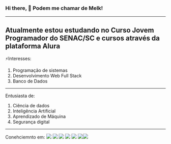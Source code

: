 ### Hi there, 👋 Podem me chamar de Melk!
***

Atualmente estou estudando no **Curso Jovem Programador** do SENAC/SC e cursos através da plataforma **Alura**
---
⚡Interesses:
1. Programação de sistemas
2. Desenvolvimento Web Full Stack 
3. Banco de Dados

---
Entusiasta de:
1. Ciência de dados
2. Inteligência Artificial
3. Aprendizado de Máquina
4. Segurança digital
---
Conehciemnto em:
<img src="{	https://img.shields.io/badge/Python-FFD43B?style=for-the-badge&logo=python&logoColor=blue}" /> <img src="{https://img.shields.io/badge/Pandas-2C2D72?style=for-the-badge&logo=pandas&logoColor=white}" /> <img src="{https://img.shields.io/badge/Numpy-777BB4?style=for-the-badge&logo=numpy&logoColor=white}" /> <img src="{https://img.shields.io/badge/C%23-239120?style=for-the-badge&logo=c-sharp&logoColor=white}" /> <img src="{https://img.shields.io/badge/CSS3-1572B6?style=for-the-badge&logo=css3&logoColor=white}" /> <img src="{https://img.shields.io/badge/HTML5-E34F26?style=for-the-badge&logo=html5&logoColor=white}" /><img src="{https://img.shields.io/badge/Microsoft_SQL_Server-CC2927?style=for-the-badge&logo=microsoft-sql-server&logoColor=white}" />
